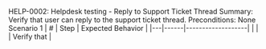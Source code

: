 HELP-0002: Helpdesk testing - Reply to Support Ticket Thread
Summary: Verify that user can reply to the support ticket thread.
Preconditions: None
Scenario 1
 | \# | Step | Expected Behavior | 
 |---|------|-------------------| 
 |   |      | Verify that       | 
